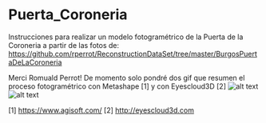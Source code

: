 # Puerta_Coroneria
Instrucciones para realizar un modelo fotogramétrico de la Puerta de la Coroneria a partir de las fotos de:
 https://github.com/rperrot/ReconstructionDataSet/tree/master/BurgosPuertaDeLaCoroneria 
 
 Merci Romuald Perrot!
 De momento solo pondré dos gif que resumen el proceso fotogramétrico con Metashape [1] y con Eyescloud3D [2]
 ![alt text](https://github.com/dieza/PUERTA_CORONERIA/blob/main/metashape.jpg?raw=true)
 ![alt text](https://github.com/dieza/PUERTA_CORONERIA/blob/main/eyescloud3d.jpg?raw=true)

[1] https://www.agisoft.com/
[2] http://eyescloud3d.com
